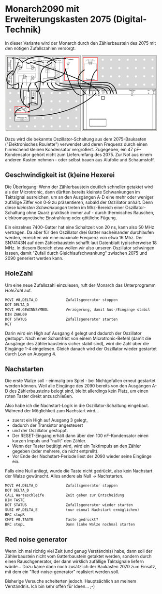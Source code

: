 # Monarch2090 mit Erweiterungskasten 2075 (Digital-Technik)

In dieser Variante wird der Monarch durch den Zählerbaustein des 2075 mit den nötigen Zufallszahlen versorgt.

![Schaltplan](/pics/Schaltung2075.png)

Dazu wird die bekannte Oszillator-Schaltung aus dem 2075-Baukasten ("Elektronisches Roulette") verwendet und deren Frequenz durch einen hinreichend kleinen Kondensator vergrößert. Zugegeben, ein 47 pF-Kondensator gehört nicht zum Lieferumfang des 2075. Zur Not aus einem anderen Kasten nehmen - oder selbst bauen aus Alufolie und Schaumstoff.

## Geschwindigkeit ist (k)eine Hexerei

Die Überlegung: Wenn der Zählerbaustein deutlich schneller getaktet wird als der Microtronic, dann dürften bereits kleinste Schwankungen im Taktsignal ausreichen, um an den Ausgängen A-D eine mehr oder weniger zufällige Ziffer von 0-9 zu präsentieren, sobald der Oszillator anhält. Denn diese _kleinsten Schwankungen_ treten im Mhz-Bereich einer Oszillator-Schaltung ohne Quarz praktisch immer auf - durch thermisches Rauschen, elektromagnetische Einstrahlung oder göttliche Fügung.

Ein einzelnes 7400-Gatter hat eine Schaltzeit von 20 ns, kann also 50 MHz vertragen. Da aber für den Oszillator drei Gatter nacheinander durchlaufen werden, erreichen wir eine maximale Frequenz von etwa 16 Mhz. Der SN74143N auf dem Zählerbaustein schafft laut Datenblatt typischerweise 18 MHz. In diesem Bereich etwa wollen wir also unseren Oszillator schwingen lassen, damit "Zufall durch Gleichlaufschwankung" zwischen 2075 und 2090 generiert werden kann.

## HoleZahl

Um eine neue Zufallszahl einzulesen, ruft der Monarch das Unterprogramm _HoleZahl_ auf. 

```
MOVI #8,DELTA_D             Zufallsgenerator stoppen
DOT DELTA_D			
MOVI #0,GEWINNSYMBOL        Verzögerung, damit Aus-/Eingänge stabil
DIN ZAHL09	
DOT STATUS                  Zufallsgenerator starten
RET	
```

Darin wird ein High auf Ausgang 4 gelegt und dadurch der Oszillator gestoppt. Nach einer Schamfrist von einem Microtronic-Befehl (damit die Ausgänge des Zählerbausteins sicher stabil sind), wird die Zahl über die Eingänge 1-4 eingelesen. Gleich danach wird der Oszillator wieder gestartet durch Low an Ausgang 4.

## Nachstarten

Die erste Walze soll - einmalig pro Spiel - bei Nichtgefallen erneut gestartet werden können. Weil alle Eingänge des 2090 bereits von den Ausgängen A-D des Zählerbausteins belegt sind, bleibt allerdings kein Platz, um einen roten Taster direkt anzuschließen. 

Also habe ich die Nachstart-Logik in die Oszillator-Schaltung eingebaut. Während der Möglichkeit zum Nachstart wird...

- zuerst ein High auf Ausgang 3 gelegt,
- dadurch der Transistor angesteuert
- und der Oszillator gestoppt.
- Der RESET-Eingang erhält dann über den 100 nF-Kondensator einen kurzen Impuls und "nullt" den Zähler.
- Wenn der Taster betätigt wird, wird ein Taktimpuls an den Zähler gegeben (oder mehrere, da nicht entprellt).
- Vor Ende der Nachstart-Periode liest der 2090 wieder seine Eingänge ein.

Falls eine Null anliegt, wurde die Taste nicht gedrückt, also kein Nachstart der Walze gewünscht. Alles andere als Null -> Nachstarten.

```
MOVI #4,DELTA_D             Zufallsgenerator stoppen 
DOT DELTA_D	
CALL Warteschleife          Zeit geben zur Entscheidung
DIN TASTE                  
DOT STATUS                  Zufallsgenerator wieder starten
SUBI #F,DELTA_E             (nur einmal Nachstart ermöglichen)
BRC stopR	
CMPI #0,TASTE               Taste gedrückt?
BRC stopL                   Dann linke Walze nochmal starten
```

## Red noise generator

Wenn ich mal richtig viel Zeit (und genug Verständnis) habe, dann soll der Zählerbaustein nicht vom Gatterbaustein getaktet werden, sondern durch einen Rauschgenerator, der dann wirklich zufällige Taktsignale liefern würde... Dazu käme dann noch zusätzlich der Baukasten 2070 zum Einsatz, mit dem ein "Red-noise-generator" realisiert werden soll.

Bisherige Versuche scheiterten jedoch. Hauptsächlich an meinem Verständnis. Ich bin sehr offen für Ideen... ;-)
